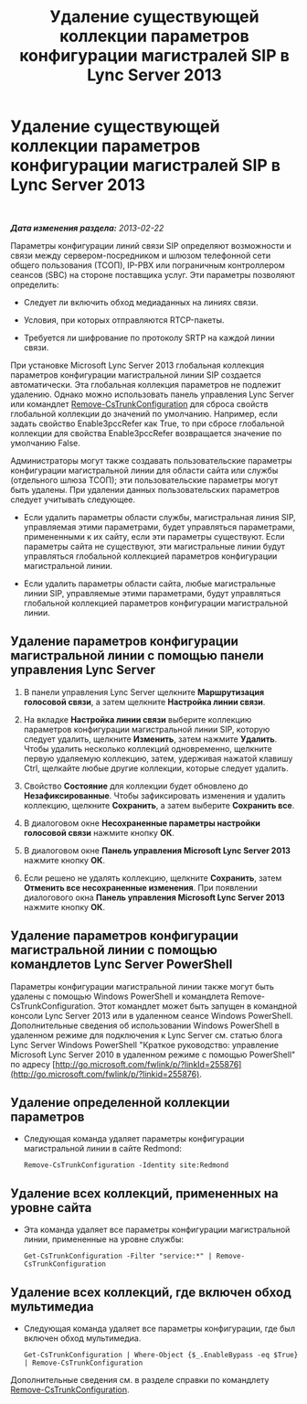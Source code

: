 ﻿---
title: Удаление существующей коллекции параметров конфигурации магистралей SIP в Lync Server 2013
TOCTitle: Удаление существующей коллекции параметров конфигурации магистралей SIP в Lync Server 2013
ms:assetid: 3b25f14d-884b-42dd-a866-460d276d3e43
ms:mtpsurl: https://technet.microsoft.com/ru-ru/library/JJ688024(v=OCS.15)
ms:contentKeyID: 49887949
ms.date: 05/19/2016
mtps_version: v=OCS.15
ms.translationtype: HT
---

# Удаление существующей коллекции параметров конфигурации магистралей SIP в Lync Server 2013

 

_**Дата изменения раздела:** 2013-02-22_

Параметры конфигурации линий связи SIP определяют возможности и связи между сервером-посредником и шлюзом телефонной сети общего пользования (ТСОП), IP-PBX или пограничным контроллером сеансов (SBC) на стороне поставщика услуг. Эти параметры позволяют определить:

  - Следует ли включить обход медиаданных на линиях связи.

  - Условия, при которых отправляются RTCP-пакеты.

  - Требуется ли шифрование по протоколу SRTP на каждой линии связи.

При установке Microsoft Lync Server 2013 глобальная коллекция параметров конфигурации магистральной линии SIP создается автоматически. Эта глобальная коллекция параметров не подлежит удалению. Однако можно использовать панель управления Lync Server или командлет [Remove-CsTrunkConfiguration](remove-cstrunkconfiguration.md) для сброса свойств глобальной коллекции до значений по умолчанию. Например, если задать свойство Enable3pccRefer как True, то при сбросе глобальной коллекции для свойства Enable3pccRefer возвращается значение по умолчанию False.

Администраторы могут также создавать пользовательские параметры конфигурации магистральной линии для области сайта или службы (отдельного шлюза ТСОП); эти пользовательские параметры могут быть удалены. При удалении данных пользовательских параметров следует учитывать следующее.

  - Если удалить параметры области службы, магистральная линия SIP, управляемая этими параметрами, будет управляться параметрами, примененными к их сайту, если эти параметры существуют. Если параметры сайта не существуют, эти магистральные линии будут управляться глобальной коллекцией параметров конфигурации магистральной линии.

  - Если удалить параметры области сайта, любые магистральные линии SIP, управляемые этими параметрами, будут управляться глобальной коллекцией параметров конфигурации магистральной линии.

## Удаление параметров конфигурации магистральной линии с помощью панели управления Lync Server

1.  В панели управления Lync Server щелкните **Маршрутизация голосовой связи**, а затем щелкните **Настройка линии связи**.

2.  На вкладке **Настройка линии связи** выберите коллекцию параметров конфигурации магистральной линии SIP, которую следует удалить, щелкните **Изменить**, затем нажмите **Удалить**. Чтобы удалить несколько коллекций одновременно, щелкните первую удаляемую коллекцию, затем, удерживая нажатой клавишу Ctrl, щелкайте любые другие коллекции, которые следует удалить.

3.  Свойство **Состояние** для коллекции будет обновлено до **Незафиксированные**. Чтобы зафиксировать изменения и удалить коллекцию, щелкните **Сохранить**, а затем выберите **Сохранить все**.

4.  В диалоговом окне **Несохраненные параметры настройки голосовой связи** нажмите кнопку **ОК**.

5.  В диалоговом окне **Панель управления Microsoft Lync Server 2013** нажмите кнопку **ОК**.

6.  Если решено не удалять коллекцию, щелкните **Сохранить**, затем **Отменить все несохраненные изменения**. При появлении диалогового окна **Панель управления Microsoft Lync Server 2013** нажмите кнопку **ОК**.

## Удаление параметров конфигурации магистральной линии с помощью командлетов Lync Server PowerShell

Параметры конфигурации магистральной линии также могут быть удалены с помощью Windows PowerShell и командлета Remove-CsTrunkConfiguration. Этот командлет может быть запущен в командной консоли Lync Server 2013 или в удаленном сеансе Windows PowerShell. Дополнительные сведения об использовании Windows PowerShell в удаленном режиме для подключения к Lync Server см. статью блога Lync Server Windows PowerShell "Краткое руководство: управление Microsoft Lync Server 2010 в удаленном режиме с помощью PowerShell" по адресу [http://go.microsoft.com/fwlink/p/?linkId=255876](http://go.microsoft.com/fwlink/p/?linkid=255876).

## Удаление определенной коллекции параметров

  - Следующая команда удаляет параметры конфигурации магистральной линии в сайте Redmond:
    
        Remove-CsTrunkConfiguration -Identity site:Redmond

## Удаление всех коллекций, примененных на уровне сайта

  - Эта команда удаляет все параметры конфигурации магистральной линии, примененные на уровне службы:
    
        Get-CsTrunkConfiguration -Filter "service:*" | Remove-CsTrunkConfiguration

## Удаление всех коллекций, где включен обход мультимедиа

  - Следующая команда удаляет все параметры конфигурации, где был включен обход мультимедиа.
    
        Get-CsTrunkConfiguration | Where-Object {$_.EnableBypass -eq $True} | Remove-CsTrunkConfiguration

Дополнительные сведения см. в разделе справки по командлету [Remove-CsTrunkConfiguration](remove-cstrunkconfiguration.md).

